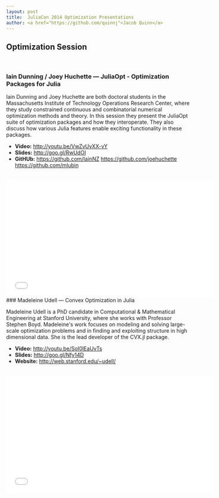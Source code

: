 ```yaml
---
layout: post
title:  JuliaCon 2014 Optimization Presentations
author: <a href="https://github.com/quinnj">Jacob Quinn</a>
---
```


## Optimization Session
<br/>

### Iain Dunning / Joey Huchette — JuliaOpt - Optimization Packages for Julia

Iain Dunning and Joey Huchette are both doctoral students in the Massachusetts Institute of Technology Operations Research Center, where they study constrained continuous and combinatorial numerical optimization methods and theory. In this session they present the JuliaOpt suite of optimization packages and how they interoperate. They also discuss how various Julia features enable exciting functionality in these packages.

- **Video:** <http://youtu.be/VwZvUvXX-vY>
- **Slides:** <http://goo.gl/RwUdOI>
- **GitHUb:** <https://github.com/IainNZ> <https://github.com/joehuchette> <https://github.com/mlubin>

<br/>
<iframe width="560" height="315" src="//www.youtube.com/embed/VwZvUvXX-vY?list=PLP8iPy9hna6TSRouJfvobfxkZFYiPSvPd" frameborder="0" allowfullscreen></iframe>

<br/>
### Madeleine Udell — Convex Optimization in Julia

Madeleine Udell is a PhD candidate in Computational & Mathematical Engineering at Stanford University, where she works with Professor Stephen Boyd. Madeleine's work focuses on modeling and solving large-scale optimization problems and in finding and exploiting structure in high dimensional data. She is the lead developer of the CVX.jl package.

- **Video:** <http://youtu.be/SoI0lEaUvTs>
- **Slides:** <http://goo.gl/Nfy14D>
- **Website:** <http://web.stanford.edu/~udell/>

<br/>
<iframe width="560" height="315" src="//www.youtube.com/embed/SoI0lEaUvTs?list=PLP8iPy9hna6TSRouJfvobfxkZFYiPSvPd" frameborder="0" allowfullscreen></iframe>

<br/>